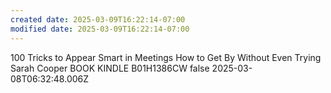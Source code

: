 ```yaml
---
created date: 2025-03-09T16:22:14-07:00
modified date: 2025-03-09T16:22:14-07:00
---
```

100 Tricks to Appear Smart in Meetings
How to Get By Without Even Trying
Sarah Cooper
BOOK
KINDLE
B01H1386CW
false
2025-03-08T06:32:48.006Z
